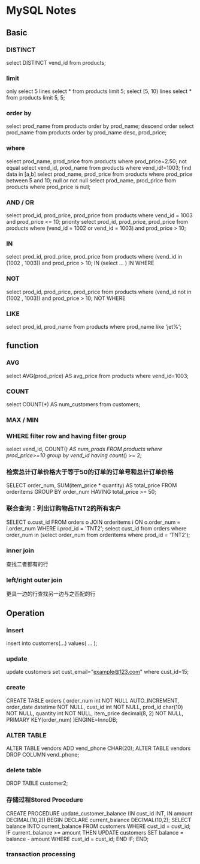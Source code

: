 # MySQL Notes

## Basic

### DISTINCT

select DISTINCT vend_id from products;

### limit

only select 5 lines
select * from products limit 5;
select [5, 10) lines
select * from products limit 5, 5;

### order by

select prod_name from products order by prod_name;
descend order
select prod_name from products order by prod_name desc, prod_price;

### where

select prod_name, prod_price from products where prod_price=2.50;
not equal
select vend_id, prod_name from products where vend_id!=1003;
find data in [a,b]
select prod_name, prod_price from products where prod_price between 5 and 10;
null or not null
select prod_name, prod_price from products where prod_price is null;

### AND / OR

select prod_id, prod_price, prod_price from products where vend_id = 1003 and prod_price <= 10;
priority
select prod_id, prod_price, prod_price from products where (vend_id = 1002 or vend_id = 1003) and prod_price > 10;

### IN

select prod_id, prod_price, prod_price from products where (vend_id in (1002 , 1003)) and prod_price > 10;
IN (select ... )
IN WHERE

### NOT

select prod_id, prod_price, prod_price from products where (vend_id not in (1002 , 1003)) and prod_price > 10;
NOT WHERE

### LIKE

select prod_id, prod_name from products where prod_name like 'jet%';

## function

### AVG

select AVG(prod_price) AS avg_price from products where vend_id=1003;

### COUNT

select COUNT(*) AS num_customers from customers;

### MAX / MIN

### WHERE filter row and having filter group

select vend_id, COUNT(*) AS num_prods FROM products where prod_price>=10 group by vend_id having count(*) >= 2;

### 检索总计订单价格大于等于50的订单的订单号和总计订单价格

SELECT order_num, SUM(item_price * quantity) AS total_price
FROM orderitems
GROUP BY order_num
HAVING total_price >= 50;

### 联合查询：列出订购物品TNT2的所有客户

SELECT o.cust_id
FROM orders o
JOIN orderitems i ON o.order_num = i.order_num
WHERE i.prod_id = 'TNT2';
select cust_id from orders where order_num in (select order_num from orderitems where prod_id = 'TNT2');

### inner join 
查找二者都有的行
### left/right outer join
更具一边的行查找另一边与之匹配的行

## Operation
### insert 
insert into customers(...) values( ... );

### update
update customers set cust_email="example@123.com" where cust_id=15;

### create
CREATE TABLE orders
(
order_num int NOT NULL AUTO_INCREMENT,
order_date datetime NOT NULL,
cust_id int NOT NULL,
prod_id    char(10)      NOT NULL,
quantity   int           NOT NULL,
item_price decimal(8, 2) NOT NULL,
PRIMARY KEY(order_num)
)ENGINE=InnoDB;

### ALTER TABLE
ALTER TABLE vendors ADD vend_phone CHAR(20);
ALTER TABLE vendors DROP COLUMN vend_phone;

### delete table
DROP TABLE customer2;

### 存储过程Stored Procedure
CREATE PROCEDURE update_customer_balance (IN cust_id INT, IN amount DECIMAL(10,2))
BEGIN
    DECLARE current_balance DECIMAL(10,2);
    SELECT balance INTO current_balance
    FROM customers
    WHERE cust_id = cust_id;
    IF current_balance >= amount THEN
        UPDATE customers
        SET balance = balance - amount
        WHERE cust_id = cust_id;
    END IF;
END;

### transaction processing
